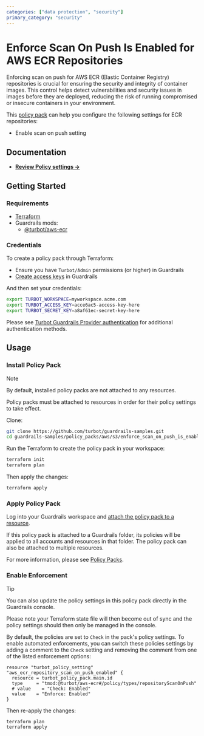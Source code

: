 ```yaml
---
categories: ["data protection", "security"]
primary_category: "security"
---
```


# Enforce Scan On Push Is Enabled for AWS ECR Repositories

Enforcing scan on push for AWS ECR (Elastic Container Registry) repositories is crucial for ensuring the security and integrity of container images. This control helps detect vulnerabilities and security issues in images before they are deployed, reducing the risk of running compromised or insecure containers in your environment.

This [policy pack](https://turbot.com/guardrails/docs/concepts/resources/policy-packs) can help you configure the following settings for ECR repositories:

- Enable scan on push setting

## Documentation

- **[Review Policy settings →](https://hub.guardrails.turbot.com/policy-packs/aws_ecr_enforce_scan_on_push_is_enabled_for_repositories/settings)**

## Getting Started

### Requirements

- [Terraform](https://developer.hashicorp.com/terraform/install)
- Guardrails mods:
  - [@turbot/aws-ecr](https://hub.guardrails.turbot.com/mods/aws/mods/aws-ecr)

### Credentials

To create a policy pack through Terraform:

- Ensure you have `Turbot/Admin` permissions (or higher) in Guardrails
- [Create access keys](https://turbot.com/guardrails/docs/guides/iam/access-keys#generate-a-new-guardrails-api-access-key) in Guardrails

And then set your credentials:

```sh
export TURBOT_WORKSPACE=myworkspace.acme.com
export TURBOT_ACCESS_KEY=acce6ac5-access-key-here
export TURBOT_SECRET_KEY=a8af61ec-secret-key-here
```

Please see [Turbot Guardrails Provider authentication](https://registry.terraform.io/providers/turbot/turbot/latest/docs#authentication) for additional authentication methods.

## Usage

### Install Policy Pack

> [!NOTE]
> By default, installed policy packs are not attached to any resources.
>
> Policy packs must be attached to resources in order for their policy settings to take effect.

Clone:

```sh
git clone https://github.com/turbot/guardrails-samples.git
cd guardrails-samples/policy_packs/aws/s3/enforce_scan_on_push_is_enabled_for_repositories
```

Run the Terraform to create the policy pack in your workspace:

```sh
terraform init
terraform plan
```

Then apply the changes:

```sh
terraform apply
```

### Apply Policy Pack

Log into your Guardrails workspace and [attach the policy pack to a resource](https://turbot.com/guardrails/docs/guides/policy-packs#attach-a-policy-pack-to-a-resource).

If this policy pack is attached to a Guardrails folder, its policies will be applied to all accounts and resources in that folder. The policy pack can also be attached to multiple resources.

For more information, please see [Policy Packs](https://turbot.com/guardrails/docs/concepts/resources/policy-packs).

### Enable Enforcement

> [!TIP]
> You can also update the policy settings in this policy pack directly in the Guardrails console.
>
> Please note your Terraform state file will then become out of sync and the policy settings should then only be managed in the console.

By default, the policies are set to `Check` in the pack's policy settings. To enable automated enforcements, you can switch these policies settings by adding a comment to the `Check` setting and removing the comment from one of the listed enforcement options:

```hcl
resource "turbot_policy_setting" "aws_ecr_repository_scan_on_push_enabled" {
  resource = turbot_policy_pack.main.id
  type     = "tmod:@turbot/aws-ecr#/policy/types/repositoryScanOnPush"
  # value    = "Check: Enabled"
  value    = "Enforce: Enabled"
}
```

Then re-apply the changes:

```sh
terraform plan
terraform apply
```

